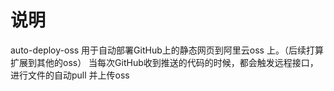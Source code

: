 # 说明auto-deploy-oss 用于自动部署GitHub上的静态网页到阿里云oss 上。（后续打算扩展到其他的oss）当每次GitHub收到推送的代码的时候，都会触发远程接口，进行文件的自动pull 并上传oss# 